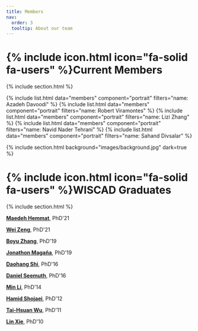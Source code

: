```yaml
---
title: Members
nav:
  order: 3
  tooltip: About our team
---
```


# {% include icon.html icon="fa-solid fa-users" %}Current Members

{% include section.html %}

{% include list.html data="members" component="portrait" filters="name: Azadeh Davoodi" %}
{% include list.html data="members" component="portrait" filters="name: Robert Viramontes" %}
{% include list.html data="members" component="portrait" filters="name: Lizi Zhang" %}
{% include list.html data="members" component="portrait" filters="name: Navid Nader Tehrani" %}
{% include list.html data="members" component="portrait" filters="name: Sahand Divsalar" %}

{% include section.html background="images/background.jpg" dark=true %}

# {% include icon.html icon="fa-solid fa-users" %}WISCAD Graduates

{% include section.html %}

[**Maedeh Hemmat**](https://wiscad.github.io/wiscad/members/maedeh-hemmat.html), PhD'21

[**Wei Zeng**](https://wiscad.github.io/wiscad/members/wei-zeng.html), PhD'21

[**Boyu Zhang**](https://wiscad.github.io/wiscad/members/boyu-zhang.html), PhD'19

[**Jonathon Magaña**](https://wiscad.github.io/wiscad/members/jonathon-magana.html), PhD'19

[**Daohang Shi**](https://wiscad.github.io/wiscad/members/daohang-shi.html), PhD'16

[**Daniel Seemuth**](https://wiscad.github.io/wiscad/members/daniel-seemuth.html), PhD'16

[**Min Li**](https://wiscad.github.io/wiscad/members/min-li.html), PhD'14

[**Hamid Shojaei**](https://wiscad.github.io/wiscad/members/hamid-shojaei.html), PhD'12

[**Tai-Hsuan Wu**](https://wiscad.github.io/wiscad/members/taihsuan-wu.html), PhD'11

[**Lin Xie**](https://wiscad.github.io/wiscad/members/lin-xie.html), PhD'10
